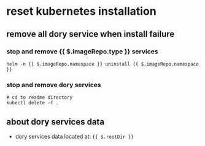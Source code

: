 # reset kubernetes installation

## remove all dory service when install failure

### stop and remove {{ $.imageRepo.type }} services

```shell script
helm -n {{ $.imageRepo.namespace }} uninstall {{ $.imageRepo.namespace }}
```

### stop and remove dory services

```shell script
# cd to readme directory
kubectl delete -f .
```

## about dory services data

- dory services data located at: `{{ $.rootDir }}`
